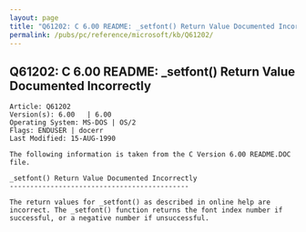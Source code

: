 ```yaml
---
layout: page
title: "Q61202: C 6.00 README: _setfont() Return Value Documented Incorrectly"
permalink: /pubs/pc/reference/microsoft/kb/Q61202/
---
```


## Q61202: C 6.00 README: _setfont() Return Value Documented Incorrectly

	Article: Q61202
	Version(s): 6.00   | 6.00
	Operating System: MS-DOS | OS/2
	Flags: ENDUSER | docerr
	Last Modified: 15-AUG-1990
	
	The following information is taken from the C Version 6.00 README.DOC
	file.
	
	_setfont() Return Value Documented Incorrectly
	--------------------------------------------
	
	The return values for _setfont() as described in online help are
	incorrect. The _setfont() function returns the font index number if
	successful, or a negative number if unsuccessful.

